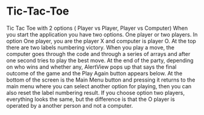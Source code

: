 # Tic-Tac-Toe
Tic Tac Toe with 2 options ( Player vs Player, Player vs Computer)
When you start the application you have two options. One player or two players. In option One player, you are the player X and computer is player O. At the top there are two labels numbering victory. When you play a move, the computer goes through the code and through a series of arrays and after one second tries to play the best move. At the end of the party, depending on who wins and whether any, AlertView pops up that says the final outcome of the game and the Play Again button appears below. At the bottom of the screen is the Main Menu button and pressing it returns to the main menu where you can select another option for playing, then you can also reset the label numbering result. If you choose option two players, everything looks the same, but the difference is that the O player is operated by a another person and not a computer.
